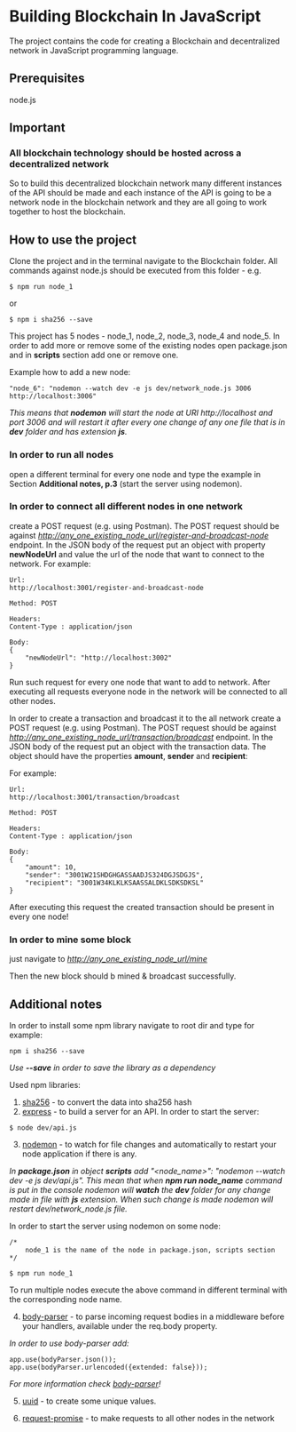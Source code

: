 # Building Blockchain In JavaScript #

The project contains the code for creating a Blockchain and decentralized network in JavaScript programming language.

## Prerequisites ##
node.js

## Important ##
### All blockchain technology should be hosted across a decentralized network ###
So to build this decentralized blockchain network many different instances of the API should be made and each instance of the API is going to be a network node in the blockchain network and they are all going to work together to host the blockchain.

## How to use the project ##
Clone the project and in the terminal navigate to the Blockchain folder. All commands against node.js should be executed from this folder - e.g. 
```
$ npm run node_1
```
or
```
$ npm i sha256 --save
```

This project has 5 nodes - node_1, node_2, node_3, node_4 and node_5. 
In order to add more or remove some of the existing nodes open package.json and in **scripts** section add one or remove one.

Example how to add a new node:

```
"node_6": "nodemon --watch dev -e js dev/network_node.js 3006 http://localhost:3006"
```

*This means that **nodemon** will start the node at URI http://localhost and port 3006 and will restart it after every one change of any one file that is in **dev** folder and has extension **js**.*

### In order to run all nodes ###
open a different terminal for every one node and type the example in Section **Additional notes, p.3** (start the server using nodemon).

### In order to connect all different nodes in one network ###
create a POST request (e.g. using Postman).
The POST request should be against *<http://any_one_existing_node_url/register-and-broadcast-node>* endpoint.
In the JSON body of the request put an object with property **newNodeUrl** and value the url of the node that want to connect to the network. For example:
```
Url:
http://localhost:3001/register-and-broadcast-node

Method: POST

Headers:
Content-Type : application/json

Body:
{
    "newNodeUrl": "http://localhost:3002"
}
``` 
Run such request for every one node that want to add to network. After executing all requests everyone node in the network will be connected to all other nodes.

In order to create a transaction and broadcast it to the all network create a POST request (e.g. using Postman).
The POST request should be against *<http://any_one_existing_node_url/transaction/broadcast>* endpoint.
In the JSON body of the request put an object with the transaction data. The object should have the properties **amount**, **sender** and **recipient**:

For example:
```
Url:
http://localhost:3001/transaction/broadcast

Method: POST

Headers:
Content-Type : application/json

Body:
{
	"amount": 10,
	"sender": "3001W21SHDGHGASSAADJS324DGJSDGJS",
	"recipient": "3001W34KLKLKSAASSALDKLSDKSDKSL"
}
```
After executing this request the created transaction should be present in every one node!

### In order to mine some block ###
just navigate to *<http://any_one_existing_node_url/mine>*

Then the new block should b mined & broadcast successfully.

## Additional notes ##
In order to install some npm library navigate to root dir and type for example:

```
npm i sha256 --save
```
*Use **--save** in order to save the library as a dependency* 

Used npm libraries:

1. [sha256](https://www.npmjs.com/package/sha256) - to convert the data into sha256 hash
1. [express](https://www.npmjs.com/package/express) - to build a server for an API. In order to start the server:
```
$ node dev/api.js
```
3. [nodemon](https://www.npmjs.com/package/nodemon) - to watch for file changes and automatically to restart your node application if there is any.

*In **package.json** in object **scripts** add "<node_name>": "nodemon --watch dev -e js dev/api.js". This mean that when **npm run node_name** command is put in the console nodemon will **watch** the **dev** folder for any change made in file with **js** extension. When such change is made nodemon will restart dev/network_node.js file.*

In order to start the server using nodemon on some node:
```
/*
    node_1 is the name of the node in package.json, scripts section
*/

$ npm run node_1  
```
To run multiple nodes execute the above command in different terminal with the corresponding node name.

4. [body-parser](https://www.npmjs.com/package/body-parser) - to parse incoming request bodies in a middleware before your handlers, available under the req.body property.

*In order to use body-parser add:*
```
app.use(bodyParser.json());
app.use(bodyParser.urlencoded({extended: false}));
```
*For more information check [body-parser](https://www.npmjs.com/package/body-parser)!*

5. [uuid](https://www.npmjs.com/package/uuid) - to create some unique values.

1. [request-promise](https://www.npmjs.com/package/request-promise) - to make requests to all other nodes in the network
